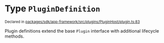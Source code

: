 # Type `PluginDefinition`
<sub>Declared in [packages/sdk/app-framework/src/plugins/PluginHost/plugin.ts:83](https://github.com/dxos/dxos/blob/061d3392e/packages/sdk/app-framework/src/plugins/PluginHost/plugin.ts#L83)</sub>


Plugin definitions extend the base  `Plugin`  interface with additional lifecycle methods.



